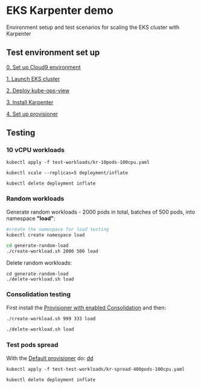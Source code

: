 # EKS Karpenter demo

Environment setup and test scenarios for scaling the EKS cluster with Karpenter

## Test environment set up

[0. Set up Cloud9 environment](0-envsetup/README.md)

[1. Launch EKS cluster](1-ekssetup/README.md)

[2. Deploy kube-ops-view](2-kube-ops-view/README.md)

[3. Install Karpenter](3-karpenter/README.md)

[4. Set up provisioner](4-provisioners/README.md)

## Testing

### 10 vCPU workloads

```
kubectl apply -f test-workloads/kr-10pods-100cpu.yaml

kubectl scale --replicas=5 deployment/inflate 

kubectl delete deployment inflate
```

### Random workloads
Generate random workloads - 2000 pods in total, batches of 500 pods, into namespace **"load"**:
```bash
#create the namespace for load testing
kubectl create namespace load 

cd generate-random-load
./create-workload.sh 2000 500 load
```

Delete random workloads:
```
cd generate-random-load
./delete-workload.sh load
```

### Consolidation testing
First install the [Provisioner with enabled Consolidation](4-provisioners/README.md#with-consolidation) and then:
```bash
./create-workload.sh 999 333 load

./delete-workload.sh load
```

### Test pods spread
With the [Default provisioner](4-provisioners/README.md#default-with-spot-instances) do:
[dd](test-test-workloads/kr-spread-400pods-100cpu.yaml)
```
kubectl apply -f test-test-workloads/kr-spread-400pods-100cpu.yaml

kubectl delete deployment inflate
```


